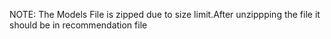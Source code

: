 NOTE: The Models File is zipped due to size limit.After unzippping the file it should be in recommendation file
